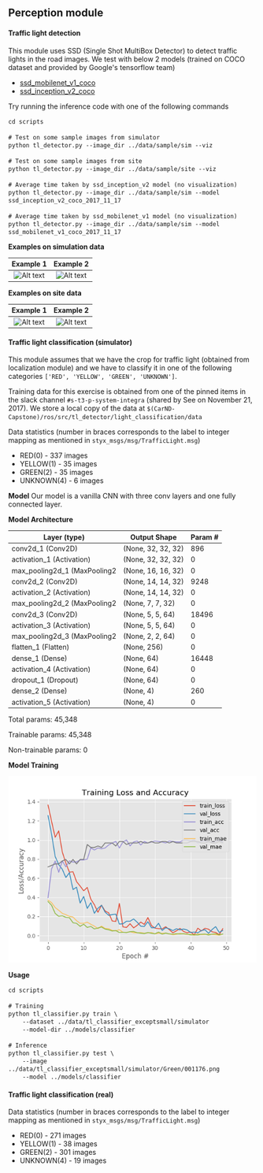 ## Perception module

#### Traffic light detection
This module uses SSD (Single Shot MultiBox Detector) to detect traffic lights in the road images. We test with below 2 models (trained on COCO dataset and provided by Google's tensorflow team)
* [ssd_mobilenet_v1_coco](http://download.tensorflow.org/models/object_detection/ssd_mobilenet_v1_coco_2017_11_17.tar.gz)
* [ssd_inception_v2_coco](http://download.tensorflow.org/models/object_detection/ssd_inception_v2_coco_2017_11_17.tar.gz)

Try running the inference code with one of the following commands
```
cd scripts

# Test on some sample images from simulator
python tl_detector.py --image_dir ../data/sample/sim --viz

# Test on some sample images from site
python tl_detector.py --image_dir ../data/sample/site --viz

# Average time taken by ssd_inception_v2 model (no visualization)
python tl_detector.py --image_dir ../data/sample/sim --model ssd_inception_v2_coco_2017_11_17

# Average time taken by ssd_mobilenet_v1 model (no visualization)
python tl_detector.py --image_dir ../data/sample/sim --model ssd_mobilenet_v1_coco_2017_11_17
```

**Examples on simulation data**

Example 1            |  Example 2
:-------------------------:|:-------------------------:
![Alt text](data/sample/sim_1.png "Simulation Example") |  ![Alt text](data/sample/sim_2.png "Simulation Example")




**Examples on site data**

Example 1            |  Example 2
:-------------------------:|:-------------------------:
![Alt text](data/sample/site_1.png "Site Example") |  ![Alt text](data/sample/site_2.png "Site Example")

#### Traffic light classification (simulator)

This module assumes that we have the crop for traffic light (obtained from localization module) and we have to classify it in one of the following categories `['RED', 'YELLOW', 'GREEN', 'UNKNOWN']`.

Training data for this exercise is obtained from one of the pinned items in the slack channel `#s-t3-p-system-integra` (shared by See on November 21, 2017). We store a local copy of the data at `$(CarND-Capstone)/ros/src/tl_detector/light_classification/data`

Data statistics (number in braces corresponds to the label to integer mapping as mentioned in `styx_msgs/msg/TrafficLight.msg`)
* RED(0) - 337 images
* YELLOW(1) - 35 images
* GREEN(2) - 35 images
* UNKNOWN(4) - 6 images

**Model**
Our model is a vanilla CNN with three conv layers and one fully connected layer.

**Model Architecture**

|Layer (type)                 |Output Shape              |Param #   |
|-----------------------------|--------------------------|----------|
|conv2d_1 (Conv2D)            |(None, 32, 32, 32)        |896       |
|activation_1 (Activation)    |(None, 32, 32, 32)        |0         |
|max_pooling2d_1 (MaxPooling2 |(None, 16, 16, 32)        |0         |
|conv2d_2 (Conv2D)            |(None, 14, 14, 32)        |9248      |
|activation_2 (Activation)    |(None, 14, 14, 32)        |0         |
|max_pooling2d_2 (MaxPooling2 |(None, 7, 7, 32)          |0         |
|conv2d_3 (Conv2D)            |(None, 5, 5, 64)          |18496     |
|activation_3 (Activation)    |(None, 5, 5, 64)          |0         |
|max_pooling2d_3 (MaxPooling2 |(None, 2, 2, 64)          |0         |
|flatten_1 (Flatten)          |(None, 256)               |0         |
|dense_1 (Dense)              |(None, 64)                |16448     |
|activation_4 (Activation)    |(None, 64)                |0         |
|dropout_1 (Dropout)          |(None, 64)                |0         |
|dense_2 (Dense)              |(None, 4)                 |260       |
|activation_5 (Activation)    |(None, 4)                 |0         |

Total params: 45,348

Trainable params: 45,348

Non-trainable params: 0

**Model Training**

![Alt text](scripts/plot.png "Loss curves")

**Usage**
```
cd scripts

# Training
python tl_classifier.py train \
    --dataset ../data/tl_classifier_exceptsmall/simulator
    --model-dir ../models/classifier

# Inference
python tl_classifier.py test \
    --image ../data/tl_classifier_exceptsmall/simulator/Green/001176.png
    --model ../models/classifier
```


#### Traffic light classification (real)

Data statistics (number in braces corresponds to the label to integer mapping as mentioned in `styx_msgs/msg/TrafficLight.msg`)
* RED(0) - 271 images
* YELLOW(1) - 38 images
* GREEN(2) - 301 images
* UNKNOWN(4) - 19 images

